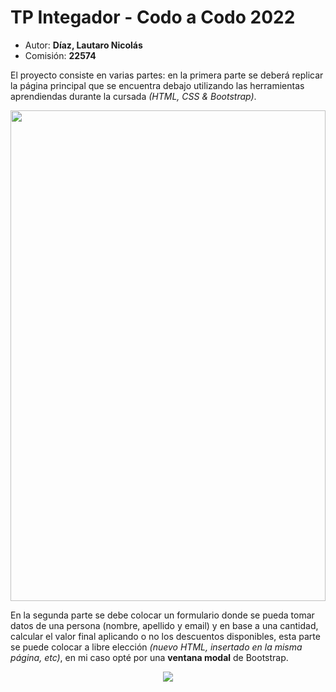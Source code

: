 <h1>TP Integador - Codo a Codo 2022</h1>
<div>
<ul>
    <li>Autor: <strong>Díaz, Lautaro Nicolás</strong></li>
    <li>Comisión: <strong>22574</strong></li>
</ul>
</div>
<div>
<p> El proyecto consiste en varias partes: en la primera parte se deberá replicar la página principal que se encuentra debajo utilizando las herramientas aprendiendas durante la cursada <i>(HTML, CSS & Bootstrap)</i>.
</p>
<div align="center">
<img src="https://i.ibb.co/FKcK2Sn/imagen-final.jpg" longdesc="" width="504" height="785">
</div>
<p>En la segunda parte se debe colocar un formulario donde se pueda tomar datos de una persona (nombre, apellido y email) y en base a una cantidad, calcular el valor final aplicando o no los descuentos disponibles, esta parte se puede colocar a libre elección <i>(nuevo HTML, insertado en la misma página, etc)</i>, en mi caso opté por una <b>ventana modal</b> de Bootstrap.
</p>
<div align="center">
<img src="https://i.ibb.co/nzW3Gc7/Final-js-front-2022.png">
